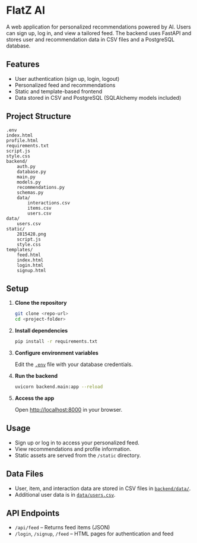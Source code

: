 # FlatZ AI

A web application for personalized recommendations powered by AI. Users can sign up, log in, and view a tailored feed. The backend uses FastAPI and stores user and recommendation data in CSV files and a PostgreSQL database.

## Features

- User authentication (sign up, login, logout)
- Personalized feed and recommendations
- Static and template-based frontend
- Data stored in CSV and PostgreSQL (SQLAlchemy models included)

## Project Structure

```
.env
index.html
profile.html
requirements.txt
script.js
style.css
backend/
    auth.py
    database.py
    main.py
    models.py
    recommendations.py
    schemas.py
    data/
        interactions.csv
        items.csv
        users.csv
data/
    users.csv
static/
    2815428.png
    script.js
    style.css
templates/
    feed.html
    index.html
    login.html
    signup.html
```

## Setup

1. **Clone the repository**

   ```sh
   git clone <repo-url>
   cd <project-folder>
   ```

2. **Install dependencies**

   ```sh
   pip install -r requirements.txt
   ```

3. **Configure environment variables**

   Edit the [`.env`](.env) file with your database credentials.

4. **Run the backend**

   ```sh
   uvicorn backend.main:app --reload
   ```

5. **Access the app**

   Open [http://localhost:8000](http://localhost:8000) in your browser.

## Usage

- Sign up or log in to access your personalized feed.
- View recommendations and profile information.
- Static assets are served from the `/static` directory.

## Data Files

- User, item, and interaction data are stored in CSV files in [`backend/data/`](backend/data).
- Additional user data is in [`data/users.csv`](data/users.csv).

## API Endpoints

- `/api/feed` – Returns feed items (JSON)
- `/login`, `/signup`, `/feed` – HTML pages for authentication and feed